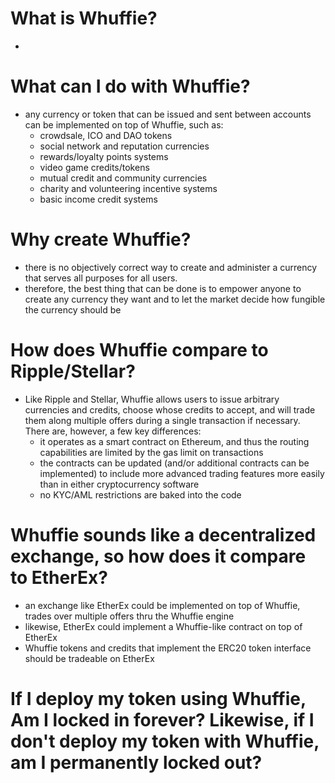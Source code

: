 <!-- for the general public, journalists, and casual cryptocurrency enthusiasts -->

# What is Whuffie?
-

# What can I do with Whuffie?
- any currency or token that can be issued and sent between accounts can be implemented on top of Whuffie, such as:
  - crowdsale, ICO and DAO tokens
  - social network and reputation currencies
  - rewards/loyalty points systems
  - video game credits/tokens
  - mutual credit and community currencies
  - charity and volunteering incentive systems
  - basic income credit systems

# Why create Whuffie?
- there is no objectively correct way to create and administer a currency that serves all purposes for all users.
- therefore, the best thing that can be done is to empower anyone to create any currency they want and to let the market decide how fungible the currency should be

# How does Whuffie compare to Ripple/Stellar?
- Like Ripple and Stellar, Whuffie allows users to issue arbitrary currencies and credits, choose whose credits to accept, and will trade them along multiple offers during a single transaction if necessary. There are, however, a few key differences:
  - it operates as a smart contract on Ethereum, and thus the routing capabilities are limited by the gas limit on transactions
  - the contracts can be updated (and/or additional contracts can be implemented) to include more advanced trading features more easily than in either cryptocurrency software
  - no KYC/AML restrictions are baked into the code

# Whuffie sounds like a decentralized exchange, so how does it compare to EtherEx?
- an exchange like EtherEx could be implemented on top of Whuffie, trades over multiple offers thru the Whuffie engine
- likewise, EtherEx could implement a Whuffie-like contract on top of EtherEx
- Whuffie tokens and credits that implement the ERC20 token interface should be tradeable on EtherEx

# If I deploy my token using Whuffie, Am I locked in forever? Likewise, if I don't deploy my token with Whuffie, am I permanently locked out?
